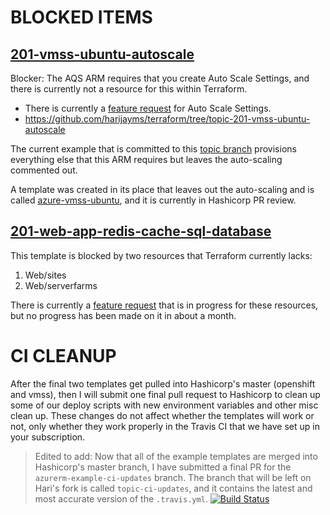 # BLOCKED ITEMS

## [201-vmss-ubuntu-autoscale](https://github.com/harijayms/terraform/tree/topic-201-vmss-ubuntu-autoscale/examples/azure-vmss-ubuntu-autoscale)
Blocker:
The AQS ARM requires that you create Auto Scale Settings, and there is currently not a resource for this within Terraform. 
- There is currently a [feature request](https://github.com/hashicorp/terraform/issues/12889) for Auto Scale Settings. 
- https://github.com/harijayms/terraform/tree/topic-201-vmss-ubuntu-autoscale

The current example that is committed to this [topic branch](https://github.com/harijayms/terraform/tree/topic-201-vmss-ubuntu-autoscale/examples/azure-vmss-ubuntu-autoscale) provisions everything else that this ARM requires but leaves the auto-scaling commented out.

A template was created in its place that leaves out the auto-scaling and is called [azure-vmss-ubuntu](https://github.com/hashicorp/terraform/pull/15290), and it is currently in Hashicorp PR review.

## [201-web-app-redis-cache-sql-database](https://github.com/harijayms/terraform/tree/topic-201-web-app-redis-cache-sql-database/examples/azure-web-app-redis-cache-sql-database)
This template is blocked by two resources that Terraform currently lacks:
1. Web/sites
2. Web/serverfarms

There is currently a [feature request](https://github.com/hashicorp/terraform/pull/12001) that is in progress for these resources, but no progress has been made on it in about a month.

# CI CLEANUP

After the final two templates get pulled into Hashicorp's master (openshift and vmss), then I will submit one final pull request to Hashicorp to clean up some of our deploy scripts with new environment variables and other misc clean up. These changes do not affect whether the templates will work or not, only whether they work properly in the Travis CI that we have set up in your subscription. 

> Edited to add: Now that all of the example templates are merged into Hashicorp's master branch, I have submitted a final PR for the `azurerm-example-ci-updates` branch. The branch that will be left on Hari's fork is called `topic-ci-updates`, and it contains the latest and most accurate version of the `.travis.yml`. [![Build Status](https://travis-ci.org/harijayms/terraform.svg?branch=topic-ci-updates)](https://travis-ci.org/harijayms/terraform)